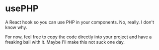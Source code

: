 # usePHP

A React hook so you can use PHP in your components. No, really. I don't know why.

For now, feel free to copy the code directly into your project and have a freaking ball with it. Maybe I'll make this not suck one day.

